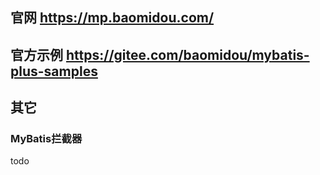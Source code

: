 

## 官网  https://mp.baomidou.com/




## 官方示例  https://gitee.com/baomidou/mybatis-plus-samples








## 其它

### MyBatis拦截器

todo




